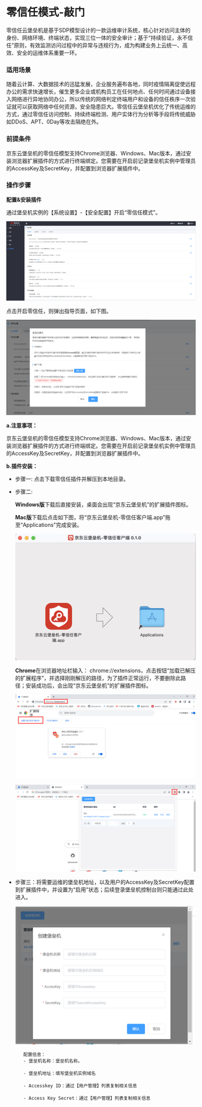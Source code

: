 # 零信任模式-敲门

零信任云堡垒机是基于SDP模型设计的一款运维审计系统，核心针对访问主体的身份、网络环境、终端状态，实现三位一体的安全审计；基于“持续验证，永不信任”原则，有效监测访问过程中的异常与违规行为，成为构建业务上云统一、高效、安全的运维体系重要一环。

### 适用场景

随着云计算、大数据技术的迅猛发展，企业服务遍布各地，同时疫情隔离促使远程办公的需求快速增长，催生更多企业或机构员工在任何地点、任何时间通过设备接入网络进行异地协同办公，所以传统的网络判定终端用户和设备的信任秩序一次验证就可以获取网络中任何资源，安全隐患巨大。零信任云堡垒机优化了传统运维的方式，通过零信任访问控制、持续终端检测、用户实体行为分析等手段将传统威胁如DDoS、APT、0Day等攻击隔绝在外。

### 前提条件

京东云堡垒机的零信任模型支持Chrome浏览器、Windows、Mac版本，通过安装浏览器扩展插件的方式进行终端绑定。您需要在开启前记录堡垒机实例中管理员的AccessKey及SecretKey，并配置到浏览器扩展插件中。

### 操作步骤

**配置&安装插件**

通过堡垒机实例的【系统设置】-【安全配置】开启“零信任模式”。

![](/image/Bastion/security.png) 

点击开启零信任，则弹出指导页面，如下图。

![](/image/Bastion/security1.png) 

**a.注意事项：**

京东云堡垒机的零信任模型支持Chrome浏览器、Windows、Mac版本，通过安装浏览器扩展插件的方式进行终端绑定。您需要在开启前记录堡垒机实例中管理员的AccessKey及SecretKey，并配置到浏览器扩展插件中。

**b.插件安装：**

- 步骤一: 点击下载零信任插件并解压到本地目录。

- 步骤二: 

     **Windows版**下载后直接安装，桌面会出现“京东云堡垒机”的扩展插件图标。
             
     **Mac版**下载后点击如下图，将“京东云堡垒机-零信任客户端.app”拖至“Applications"完成安装。

     ![](/image/Bastion/security9.png) 
     
     **Chrome**在浏览器地址栏输入： chrome://extensions，点击按钮“加载已解压的扩展程序”，并选择刚刚解压的路径，为了插件正常运行，不要删除此路径；安装成功后，会出现“京东云堡垒机”的扩展插件图标。

     ![](/image/Bastion/security2.png) 

     ![](/image/Bastion/security3.png) 

- 步骤三：将需要运维的堡垒机地址，以及用户的AccessKey及SecretKey配置到扩展插件中，并设置为“启用”状态；后续登录堡垒机控制台则只能通过此处进入。

     ![](/image/Bastion/security4.png) 

         配置信息： 
         - 堡垒机名称：堡垒机名称。

         - 堡垒机地址：填写堡垒机实例域名

         - Accesskey ID：通过【用户管理】列表复制相关信息

         - Access Key Secret：通过【用户管理】列表复制相关信息









